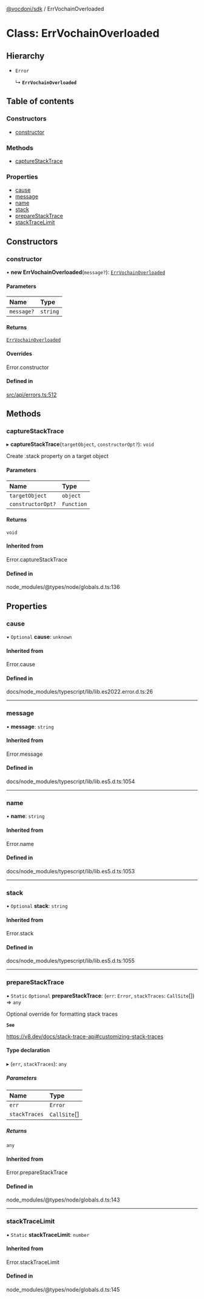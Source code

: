 [@vocdoni/sdk](/sdk) / ErrVochainOverloaded

# Class: ErrVochainOverloaded

## Hierarchy

- `Error`

  ↳ **`ErrVochainOverloaded`**

## Table of contents

### Constructors

- [constructor](ErrVochainOverloaded#constructor)

### Methods

- [captureStackTrace](ErrVochainOverloaded#capturestacktrace)

### Properties

- [cause](ErrVochainOverloaded#cause)
- [message](ErrVochainOverloaded#message)
- [name](ErrVochainOverloaded#name)
- [stack](ErrVochainOverloaded#stack)
- [prepareStackTrace](ErrVochainOverloaded#preparestacktrace)
- [stackTraceLimit](ErrVochainOverloaded#stacktracelimit)

## Constructors

### constructor

• **new ErrVochainOverloaded**(`message?`): [`ErrVochainOverloaded`](ErrVochainOverloaded)

#### Parameters

| Name | Type |
| :------ | :------ |
| `message?` | `string` |

#### Returns

[`ErrVochainOverloaded`](ErrVochainOverloaded)

#### Overrides

Error.constructor

#### Defined in

[src/api/errors.ts:512](https://github.com/vocdoni/vocdoni-sdk/blob/179c92b4cecfec787d968dc02b519f64ee15c5d3/src/api/errors.ts#L512)

## Methods

### captureStackTrace

▸ **captureStackTrace**(`targetObject`, `constructorOpt?`): `void`

Create .stack property on a target object

#### Parameters

| Name | Type |
| :------ | :------ |
| `targetObject` | `object` |
| `constructorOpt?` | `Function` |

#### Returns

`void`

#### Inherited from

Error.captureStackTrace

#### Defined in

node_modules/@types/node/globals.d.ts:136

## Properties

### cause

• `Optional` **cause**: `unknown`

#### Inherited from

Error.cause

#### Defined in

docs/node_modules/typescript/lib/lib.es2022.error.d.ts:26

___

### message

• **message**: `string`

#### Inherited from

Error.message

#### Defined in

docs/node_modules/typescript/lib/lib.es5.d.ts:1054

___

### name

• **name**: `string`

#### Inherited from

Error.name

#### Defined in

docs/node_modules/typescript/lib/lib.es5.d.ts:1053

___

### stack

• `Optional` **stack**: `string`

#### Inherited from

Error.stack

#### Defined in

docs/node_modules/typescript/lib/lib.es5.d.ts:1055

___

### prepareStackTrace

▪ `Static` `Optional` **prepareStackTrace**: (`err`: `Error`, `stackTraces`: `CallSite`[]) => `any`

Optional override for formatting stack traces

**`See`**

https://v8.dev/docs/stack-trace-api#customizing-stack-traces

#### Type declaration

▸ (`err`, `stackTraces`): `any`

##### Parameters

| Name | Type |
| :------ | :------ |
| `err` | `Error` |
| `stackTraces` | `CallSite`[] |

##### Returns

`any`

#### Inherited from

Error.prepareStackTrace

#### Defined in

node_modules/@types/node/globals.d.ts:143

___

### stackTraceLimit

▪ `Static` **stackTraceLimit**: `number`

#### Inherited from

Error.stackTraceLimit

#### Defined in

node_modules/@types/node/globals.d.ts:145
